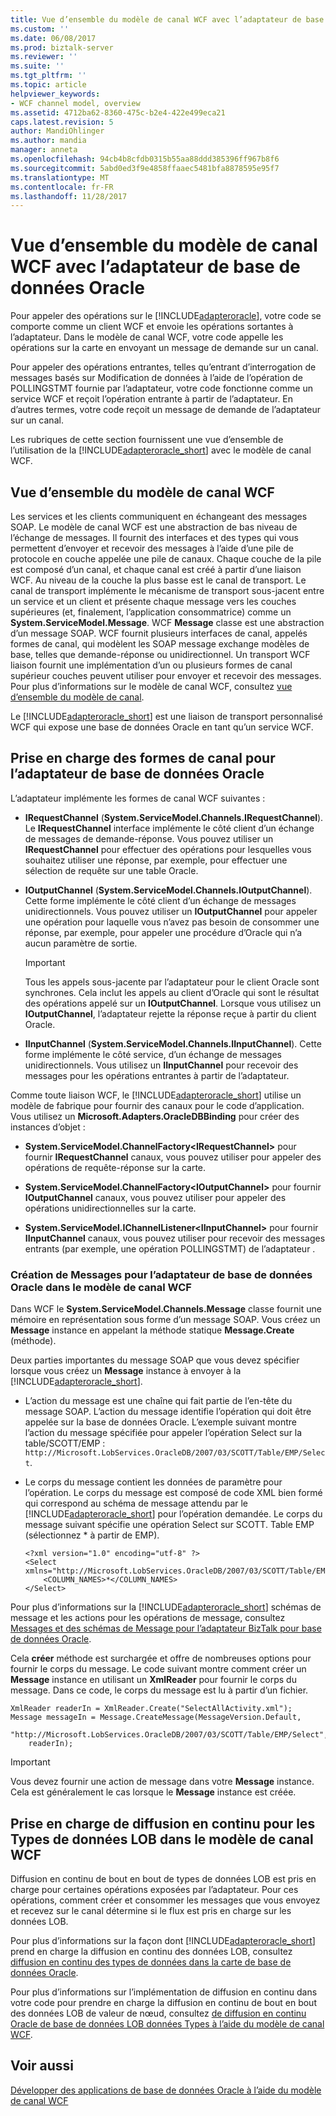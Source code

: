 ```yaml
---
title: Vue d’ensemble du modèle de canal WCF avec l’adaptateur de base de données Oracle | Documents Microsoft
ms.custom: ''
ms.date: 06/08/2017
ms.prod: biztalk-server
ms.reviewer: ''
ms.suite: ''
ms.tgt_pltfrm: ''
ms.topic: article
helpviewer_keywords:
- WCF channel model, overview
ms.assetid: 4712ba62-8360-475c-b2e4-422e499eca21
caps.latest.revision: 5
author: MandiOhlinger
ms.author: mandia
manager: anneta
ms.openlocfilehash: 94cb4b8cfdb0315b55aa88ddd385396ff967b8f6
ms.sourcegitcommit: 5abd0ed3f9e4858ffaaec5481bfa8878595e95f7
ms.translationtype: MT
ms.contentlocale: fr-FR
ms.lasthandoff: 11/28/2017
---
```

# <a name="overview-of-the-wcf-channel-model-with-the-oracle-database-adapter"></a>Vue d’ensemble du modèle de canal WCF avec l’adaptateur de base de données Oracle
Pour appeler des opérations sur le [!INCLUDE[adapteroracle](../../includes/adapteroracle-md.md)], votre code se comporte comme un client WCF et envoie les opérations sortantes à l’adaptateur. Dans le modèle de canal WCF, votre code appelle les opérations sur la carte en envoyant un message de demande sur un canal.  
  
 Pour appeler des opérations entrantes, telles qu’entrant d’interrogation de messages basés sur Modification de données à l’aide de l’opération de POLLINGSTMT fournie par l’adaptateur, votre code fonctionne comme un service WCF et reçoit l’opération entrante à partir de l’adaptateur. En d’autres termes, votre code reçoit un message de demande de l’adaptateur sur un canal.  
  
 Les rubriques de cette section fournissent une vue d’ensemble de l’utilisation de la [!INCLUDE[adapteroracle_short](../../includes/adapteroracle-short-md.md)] avec le modèle de canal WCF.  
  
## <a name="wcf-channel-model-overview"></a>Vue d’ensemble du modèle de canal WCF  
 Les services et les clients communiquent en échangeant des messages SOAP. Le modèle de canal WCF est une abstraction de bas niveau de l’échange de messages. Il fournit des interfaces et des types qui vous permettent d’envoyer et recevoir des messages à l’aide d’une pile de protocole en couche appelée une pile de canaux. Chaque couche de la pile est composé d’un canal, et chaque canal est créé à partir d’une liaison WCF. Au niveau de la couche la plus basse est le canal de transport. Le canal de transport implémente le mécanisme de transport sous-jacent entre un service et un client et présente chaque message vers les couches supérieures (et, finalement, l’application consommatrice) comme un **System.ServiceModel.Message**. WCF **Message** classe est une abstraction d’un message SOAP. WCF fournit plusieurs interfaces de canal, appelés formes de canal, qui modèlent les SOAP message exchange modèles de base, telles que demande-réponse ou unidirectionnel. Un transport WCF liaison fournit une implémentation d’un ou plusieurs formes de canal supérieur couches peuvent utiliser pour envoyer et recevoir des messages. Pour plus d’informations sur le modèle de canal WCF, consultez [vue d’ensemble du modèle de canal](https://msdn.microsoft.com/library/ms729840.aspx).   
  
 Le [!INCLUDE[adapteroracle_short](../../includes/adapteroracle-short-md.md)] est une liaison de transport personnalisé WCF qui expose une base de données Oracle en tant qu’un service WCF.  
  
## <a name="supported-channel-shapes-for-the-oracle-database-adapter"></a>Prise en charge des formes de canal pour l’adaptateur de base de données Oracle  
 L’adaptateur implémente les formes de canal WCF suivantes :  
  
-   **IRequestChannel** (**System.ServiceModel.Channels.IRequestChannel**). Le **IRequestChannel** interface implémente le côté client d’un échange de messages de demande-réponse. Vous pouvez utiliser un **IRequestChannel** pour effectuer des opérations pour lesquelles vous souhaitez utiliser une réponse, par exemple, pour effectuer une sélection de requête sur une table Oracle.  
  
-   **IOutputChannel** (**System.ServiceModel.Channels.IOutputChannel**). Cette forme implémente le côté client d’un échange de messages unidirectionnels. Vous pouvez utiliser un **IOutputChannel** pour appeler une opération pour laquelle vous n’avez pas besoin de consommer une réponse, par exemple, pour appeler une procédure d’Oracle qui n’a aucun paramètre de sortie.  
  
    > [!IMPORTANT]
    >  Tous les appels sous-jacente par l’adaptateur pour le client Oracle sont synchrones. Cela inclut les appels au client d’Oracle qui sont le résultat des opérations appelé sur un **IOutputChannel**. Lorsque vous utilisez un **IOutputChannel**, l’adaptateur rejette la réponse reçue à partir du client Oracle.  
  
-   **IInputChannel** (**System.ServiceModel.Channels.IInputChannel**). Cette forme implémente le côté service, d’un échange de messages unidirectionnels. Vous utilisez un **IInputChannel** pour recevoir des messages pour les opérations entrantes à partir de l’adaptateur.  
  
 Comme toute liaison WCF, le [!INCLUDE[adapteroracle_short](../../includes/adapteroracle-short-md.md)] utilise un modèle de fabrique pour fournir des canaux pour le code d’application. Vous utilisez un **Microsoft.Adapters.OracleDBBinding** pour créer des instances d’objet :  
  
-   **System.ServiceModel.ChannelFactory\<IRequestChannel\>**  pour fournir **IRequestChannel** canaux, vous pouvez utiliser pour appeler des opérations de requête-réponse sur la carte.  
  
-   **System.ServiceModel.ChannelFactory\<IOutputChannel\>**  pour fournir **IOutputChannel** canaux, vous pouvez utiliser pour appeler des opérations unidirectionnelles sur la carte.  
  
-   **System.ServiceModel.IChannelListener\<IInputChannel\>**  pour fournir **IInputChannel** canaux, vous pouvez utiliser pour recevoir des messages entrants (par exemple, une opération POLLINGSTMT) de l’adaptateur .  
  
### <a name="creating-messages-for-the-oracle-database-adapter-in-the-wcf-channel-model"></a>Création de Messages pour l’adaptateur de base de données Oracle dans le modèle de canal WCF  
 Dans WCF le **System.ServiceModel.Channels.Message** classe fournit une mémoire en représentation sous forme d’un message SOAP. Vous créez un **Message** instance en appelant la méthode statique **Message.Create** (méthode).  
  
 Deux parties importantes du message SOAP que vous devez spécifier lorsque vous créez un **Message** instance à envoyer à la [!INCLUDE[adapteroracle_short](../../includes/adapteroracle-short-md.md)].  
  
-   L’action du message est une chaîne qui fait partie de l’en-tête du message SOAP. L’action du message identifie l’opération qui doit être appelée sur la base de données Oracle. L’exemple suivant montre l’action du message spécifiée pour appeler l’opération Select sur la table/SCOTT/EMP : `http://Microsoft.LobServices.OracleDB/2007/03/SCOTT/Table/EMP/Select`.  
  
-   Le corps du message contient les données de paramètre pour l’opération. Le corps du message est composé de code XML bien formé qui correspond au schéma de message attendu par le [!INCLUDE[adapteroracle_short](../../includes/adapteroracle-short-md.md)] pour l’opération demandée. Le corps du message suivant spécifie une opération Select sur SCOTT. Table EMP (sélectionnez * à partir de EMP).  
  
    ```  
    <?xml version="1.0" encoding="utf-8" ?>  
    <Select xmlns="http://Microsoft.LobServices.OracleDB/2007/03/SCOTT/Table/EMP">  
        <COLUMN_NAMES>*</COLUMN_NAMES>  
    </Select>  
    ```  
  
 Pour plus d’informations sur la [!INCLUDE[adapteroracle_short](../../includes/adapteroracle-short-md.md)] schémas de message et les actions pour les opérations de message, consultez [Messages et des schémas de Message pour l’adaptateur BizTalk pour base de données Oracle](../../adapters-and-accelerators/adapter-oracle-database/messages-and-message-schemas-for-biztalk-adapter-for-oracle-database.md).  
  
 Cela **créer** méthode est surchargée et offre de nombreuses options pour fournir le corps du message. Le code suivant montre comment créer un **Message** instance en utilisant un **XmlReader** pour fournir le corps du message. Dans ce code, le corps du message est lu à partir d’un fichier.  
  
```  
XmlReader readerIn = XmlReader.Create("SelectAllActivity.xml");  
Message messageIn = Message.CreateMessage(MessageVersion.Default,  
    "http://Microsoft.LobServices.OracleDB/2007/03/SCOTT/Table/EMP/Select",  
    readerIn);  
```  
  
> [!IMPORTANT]
>  Vous devez fournir une action de message dans votre **Message** instance. Cela est généralement le cas lorsque le **Message** instance est créée.  
  
## <a name="streaming-support-for-lob-data-types-in-the-wcf-channel-model"></a>Prise en charge de diffusion en continu pour les Types de données LOB dans le modèle de canal WCF  
 Diffusion en continu de bout en bout de types de données LOB est pris en charge pour certaines opérations exposées par l’adaptateur. Pour ces opérations, comment créer et consommer les messages que vous envoyez et recevez sur le canal détermine si le flux est pris en charge sur les données LOB.  
  
 Pour plus d’informations sur la façon dont [!INCLUDE[adapteroracle_short](../../includes/adapteroracle-short-md.md)] prend en charge la diffusion en continu des données LOB, consultez [diffusion en continu des types de données dans la carte de base de données Oracle](../../adapters-and-accelerators/adapter-oracle-database/streaming-large-object-data-types-in-oracle-database-adapter.md).  
  
 Pour plus d’informations sur l’implémentation de diffusion en continu dans votre code pour prendre en charge la diffusion en continu de bout en bout des données LOB de valeur de nœud, consultez [de diffusion en continu Oracle de base de données LOB données Types à l’aide du modèle de canal WCF](../../adapters-and-accelerators/adapter-oracle-database/streaming-oracle-database-lob-data-types-using-the-wcf-channel-model.md).  
  
## <a name="see-also"></a>Voir aussi  
 [Développer des applications de base de données Oracle à l’aide du modèle de canal WCF](../../adapters-and-accelerators/adapter-oracle-database/develop-oracle-database-applications-using-the-wcf-channel-model.md)